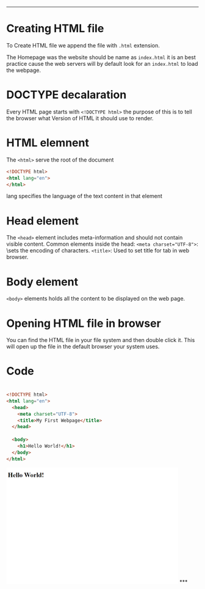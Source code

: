 ***
# Creating HTML file

To Create HTML file we append the file with `.html` extension.

The Homepage was the website should be name as `index.html` it is an best practice cause the web servers will by default look for an `index.html` to load the webpage.


# DOCTYPE decalaration

Every HTML page starts with `<!DOCTYPE html>` the purpose of this is to tell the browser what Version of HTML it should use to render.

# HTML elemnent

The `<html>` serve the root of the document

```html
<!DOCTYPE html>
<html lang="en">
</html>
```
lang specifies the language of the text content in that element

# Head element

The `<head>` element includes meta-information and should not contain visible content. Common elements inside the head:
`<meta charset="UTF-8">`: \sets the encoding of characters.
`<title>`: Used to set title for tab in web browser.

# Body element

`<body>` elements holds all the content to be displayed on the web page.

# Opening HTML file in browser

You can find the HTML file in your file system and then double click it. This will open up the file in the default browser your system uses.

# Code

```html

<!DOCTYPE html>
<html lang="en">
  <head>
    <meta charset="UTF-8">
    <title>My First Webpage</title>
  </head>

  <body>
    <h1>Hello World!</h1>
  </body>
</html>

```


<img src="ex.png" alt="My Local Image" width="450"/>
***
